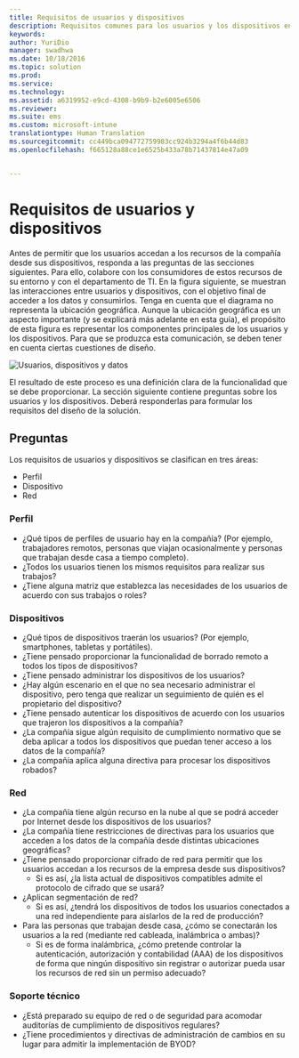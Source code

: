 ```yaml
---
title: Requisitos de usuarios y dispositivos
description: Requisitos comunes para los usuarios y los dispositivos en un escenario de BYOD.
keywords: 
author: YuriDio
manager: swadhwa
ms.date: 10/18/2016
ms.topic: solution
ms.prod: 
ms.service: 
ms.technology: 
ms.assetid: a6319952-e9cd-4308-b9b9-b2e6005e6506
ms.reviewer: 
ms.suite: ems
ms.custom: microsoft-intune
translationtype: Human Translation
ms.sourcegitcommit: cc449bca094772759983cc924b3294a4f6b44d83
ms.openlocfilehash: f665128a88ce1e6525b433a78b71437814e47a09


---
```


# Requisitos de usuarios y dispositivos

Antes de permitir que los usuarios accedan a los recursos de la compañía desde sus dispositivos, responda a las preguntas de las secciones siguientes. Para ello, colabore con los consumidores de estos recursos de su entorno y con el departamento de TI. En la figura siguiente, se muestran las interacciones entre usuarios y dispositivos, con el objetivo final de acceder a los datos y consumirlos. Tenga en cuenta que el diagrama no representa la ubicación geográfica. Aunque la ubicación geográfica es un aspecto importante (y se explicará más adelante en esta guía), el propósito de esta figura es representar los componentes principales de los usuarios y los dispositivos. Para que se produzca esta comunicación, se deben tener en cuenta ciertas cuestiones de diseño.

![Usuarios, dispositivos y datos](./media/BYOD_Figure2.png)

El resultado de este proceso es una definición clara de la funcionalidad que se debe proporcionar. La sección siguiente contiene preguntas sobre los usuarios y los dispositivos. Deberá responderlas para formular los requisitos del diseño de la solución.

## Preguntas

Los requisitos de usuarios y dispositivos se clasifican en tres áreas:

- Perfil
- Dispositivo
- Red

### Perfil

- ¿Qué tipos de perfiles de usuario hay en la compañía? (Por ejemplo, trabajadores remotos, personas que viajan ocasionalmente y personas que trabajan desde casa a tiempo completo).
- ¿Todos los usuarios tienen los mismos requisitos para realizar sus trabajos?
- ¿Tiene alguna matriz que establezca las necesidades de los usuarios de acuerdo con sus trabajos o roles?


### Dispositivos

- ¿Qué tipos de dispositivos traerán los usuarios? (Por ejemplo, smartphones, tabletas y portátiles).
- ¿Tiene pensado proporcionar la funcionalidad de borrado remoto a todos los tipos de dispositivos?
- ¿Tiene pensado administrar los dispositivos de los usuarios?
- ¿Hay algún escenario en el que no sea necesario administrar el dispositivo, pero tenga que realizar un seguimiento de quién es el propietario del dispositivo?
- ¿Tiene pensado autenticar los dispositivos de acuerdo con los usuarios que trajeron los dispositivos a la compañía?
- ¿La compañía sigue algún requisito de cumplimiento normativo que se deba aplicar a todos los dispositivos que puedan tener acceso a los datos de la compañía?
- ¿La compañía aplica alguna directiva para procesar los dispositivos robados?

### Red

- ¿La compañía tiene algún recurso en la nube al que se podrá acceder por Internet desde los dispositivos de los usuarios?
- ¿La compañía tiene restricciones de directivas para los usuarios que acceden a los datos de la compañía desde distintas ubicaciones geográficas?
- ¿Tiene pensado proporcionar cifrado de red para permitir que los usuarios accedan a los recursos de la empresa desde sus dispositivos?
    - Si es así, ¿la lista actual de dispositivos compatibles admite el protocolo de cifrado que se usará?
- ¿Aplican segmentación de red?
    - Si es así, ¿tendrá los dispositivos de todos los usuarios conectados a una red independiente para aislarlos de la red de producción?
- Para las personas que trabajan desde casa, ¿cómo se conectarán los usuarios a la red (mediante red cableada, inalámbrica o ambas)?
    - Si es de forma inalámbrica, ¿cómo pretende controlar la autenticación, autorización y contabilidad (AAA) de los dispositivos de forma que ningún dispositivo sin registrar o autorizar pueda usar los recursos de red sin un permiso adecuado?

### Soporte técnico
- ¿Está preparado su equipo de red o de seguridad para acomodar auditorías de cumplimiento de dispositivos regulares?
- ¿Tiene procedimientos y directivas de administración de cambios en su lugar para admitir la implementación de BYOD?




<!--HONumber=Oct16_HO3-->


